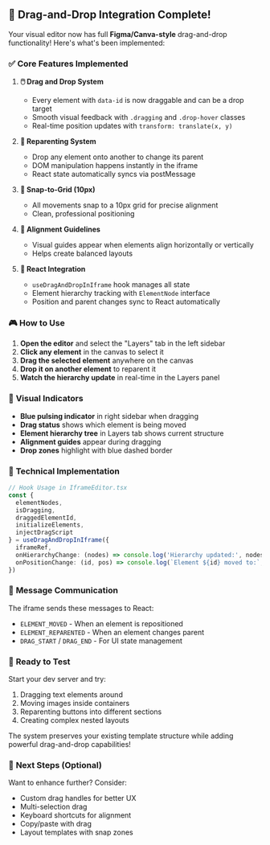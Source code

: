 ## 🎯 Drag-and-Drop Integration Complete!

Your visual editor now has full **Figma/Canva-style** drag-and-drop functionality! Here's what's been implemented:

### ✅ **Core Features Implemented**

1. **🖱️ Drag and Drop System**
   - Every element with `data-id` is now draggable and can be a drop target
   - Smooth visual feedback with `.dragging` and `.drop-hover` classes
   - Real-time position updates with `transform: translate(x, y)`

2. **🔄 Reparenting System**
   - Drop any element onto another to change its parent
   - DOM manipulation happens instantly in the iframe
   - React state automatically syncs via postMessage

3. **📐 Snap-to-Grid (10px)**
   - All movements snap to a 10px grid for precise alignment
   - Clean, professional positioning

4. **📏 Alignment Guidelines**
   - Visual guides appear when elements align horizontally or vertically
   - Helps create balanced layouts

5. **🔗 React Integration**
   - `useDragAndDropInIframe` hook manages all state
   - Element hierarchy tracking with `ElementNode` interface
   - Position and parent changes sync to React automatically

### 🎮 **How to Use**

1. **Open the editor** and select the "Layers" tab in the left sidebar
2. **Click any element** in the canvas to select it
3. **Drag the selected element** anywhere on the canvas
4. **Drop it on another element** to reparent it
5. **Watch the hierarchy update** in real-time in the Layers panel

### 🎨 **Visual Indicators**

- **Blue pulsing indicator** in right sidebar when dragging
- **Drag status** shows which element is being moved
- **Element hierarchy tree** in Layers tab shows current structure
- **Alignment guides** appear during dragging
- **Drop zones** highlight with blue dashed border

### 🔧 **Technical Implementation**

```typescript
// Hook Usage in IframeEditor.tsx
const {
  elementNodes,
  isDragging,
  draggedElementId,
  initializeElements,
  injectDragScript
} = useDragAndDropInIframe({
  iframeRef,
  onHierarchyChange: (nodes) => console.log('Hierarchy updated:', nodes),
  onPositionChange: (id, pos) => console.log(`Element ${id} moved to:`, pos)
})
```

### 📝 **Message Communication**

The iframe sends these messages to React:
- `ELEMENT_MOVED` - When an element is repositioned
- `ELEMENT_REPARENTED` - When an element changes parent
- `DRAG_START` / `DRAG_END` - For UI state management

### 🚀 **Ready to Test**

Start your dev server and try:
1. Dragging text elements around
2. Moving images inside containers
3. Reparenting buttons into different sections
4. Creating complex nested layouts

The system preserves your existing template structure while adding powerful drag-and-drop capabilities!

### 🎯 **Next Steps (Optional)**

Want to enhance further? Consider:
- Custom drag handles for better UX
- Multi-selection drag
- Keyboard shortcuts for alignment
- Copy/paste with drag
- Layout templates with snap zones